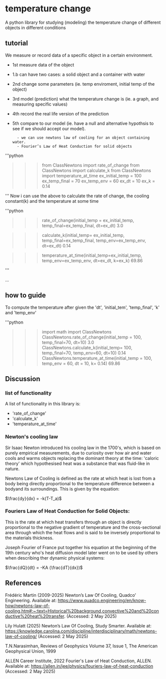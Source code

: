 # temperature change

A python library for studying (modeling) the temperature 
change of different objects in different conditions

## tutorial

We measure or record data of a specific object in a certain environment.

- 1st measure data of the object
- 1.b can have two cases: a solid object and a container with water
- 2nd change some parameters (ie. temp enviroment, initial temp of the object)
- 3rd model (prediction) what the temperature change is (ie. a graph, and measuring specific values)
- 4th record the real life version of the prediction
- 5th compare to our model (ie. have a null and alternative hypothsis to see if we should accept our model).
  
        - we can use newtons law of cooling for an object containing water.
        - Fourier’s Law of Heat Conduction for solid objects

'''python
>>> from ClassNewtons import rate_of_change
>>> from ClassNewtons import calculate_k
>>> from ClassNewtons import temperature_at_time
>>> ex_initial_temp = 100
>>> ex_temp_final = 70
>>> ex_temp_env = 60
>>> ex_dt = 10
>>> ex_k = 0.14

'''
Now i can use the above to calculate the rate of change, the cooling constant(k) and the temperature at some time

'''python
>>> rate_of_change(initial_temp = ex_initial_temp, temp_final=ex_temp_final, dt=ex_dt)
3.0

>>> calculate_k(initial_temp= ex_initial_temp, temp_final=ex_temp_final, temp_env=ex_temp_env, dt=ex_dt)
0.14

>>> temperature_at_time(initial_temp=ex_initial_temp, temp_env=ex_temp_env, dt=ex_dt, k=ex_k)
69.86

'''

...

## how to guide

To compute the temperature after given the 'dt', 'initial_tem', 'temp_final', 'k' and 'temp_env'

'''python
>>> import math
>>> import ClassNewtons
>>> ClassNewtons.rate_of_change(initial_temp = 100, temp_final=70, dt=10)
3.0
>>> ClassNewtons.calculate_k(initial_temp= 100, temp_final=70, temp_env=60, dt=10)
0.14
>>> ClassNewtons.temperature_at_time(initial_temp = 100, temp_env = 60, dt = 10, k= 0.14)
69.86

## Discussion

### list of functionality

A list of functionality in this library is:

- 'rate_of_change'
- 'calculate_k'
- 'temperature_at_time'
### Newton's cooling law
Sir Isaac Newton introduced his cooling law in the 1700's, which is based on purely empirical measurements, due to curiosity over how air and water cools and warms objects replacing the dominant theory at the time: 'caloric theory' which hypothesised heat was a substance that was fluid-like in nature. 

Newtons Law of Cooling is defined as the rate at which heat is lost from a body being directly proportional to the temperature difference between a bodyand its surroundings. This is given by the equation: 

$\frac{dy}{dx} = -k(T-T_a)$

### Fouriers Law of Heat Conduction for Solid Objects:
This is the rate at which heat transfers through an object is directly proportional to the negative gradient of temperature and the cross-sectional area through which the heat flows and is said to be inversely proportional to the materials thickness. 

Joseph Fourier of France put together his equation at the beginning of the 19th century who's heat diffusion model later went on to be used by others when describing ther dynamic physical systems: 

$\frac{dQ}{dt} = -KA (\frac{dT}{dx})$ 




## References
Frédéric Martin (2009-2025) Newton’s Law Of Cooling, Quadco’ Engineering. 
Available at: https://www.quadco.engineering/en/know-how/newtons-law-of-cooling.htm#:~:text=Historical%20background,convective%20and%20conductive%20heat%20transfer. (Accessed: 2 May 2025) 

Lily Hulatt (2025) Newton’s Law Of Cooling, Study Smarter.
Available at: https://knowledge.carolina.com/discipline/interdisciplinary/math/newtons-law-of-cooling/ (Accessed: 2 May 2025) 

T.N.Narasimhan, Reviews of Geophysics Volume 37, Issue 1, The American Geophysical Union, 1999 

ALLEN Career Institute, 2022 Fourier's Law of Heat Conduction, ALLEN. Available at: https://allen.in/jee/physics/fouriers-law-of-heat-conduction (Accessed: 2 May 2025) 
